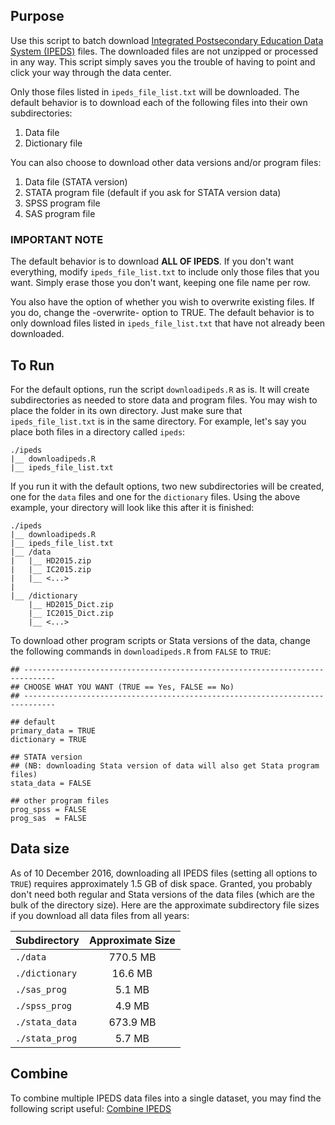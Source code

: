 ## Purpose

Use this script to batch download [Integrated Postsecondary Education Data System (IPEDS)](http://nces.ed.gov/ipeds/) files. The downloaded files are not unzipped or processed in any way. This script simply saves you the trouble of having to point and click your way through the data center.

Only those files listed in `ipeds_file_list.txt` will be downloaded. The default behavior is to download each of the following files into their own subdirectories: 
 
1. Data file  
2. Dictionary file

You can also choose to download other data versions and/or program files:  
  
1. Data file (STATA version)  
2. STATA program file (default if you ask for STATA version data)  
3. SPSS program file  
4. SAS program file

### IMPORTANT NOTE

The default behavior is to download **ALL OF IPEDS**. If you don't want everything, modify `ipeds_file_list.txt` to include only those files that you want. Simply erase those you don't want, keeping one file name per row.

You also have the option of whether you wish to overwrite existing files.
If you do, change the -overwrite- option to TRUE. The default behavior is
to only download files listed in `ipeds_file_list.txt` that have not already been downloaded.

## To Run

For the default options, run the script `downloadipeds.R` as is. It will create subdirectories as needed to store data and program files. You may wish to place the folder in its own directory. Just make sure that `ipeds_file_list.txt` is in the same directory. For example, let's say you place both files in a directory called `ipeds`:

```
./ipeds
|__ downloadipeds.R
|__ ipeds_file_list.txt
```

If you run it with the default options, two new subdirectories will be created, one for the `data` files and one for the `dictionary` files. Using the above example, your directory will look like this after it is finished:

```
./ipeds
|__ downloadipeds.R
|__ ipeds_file_list.txt
|__ /data
|   |__ HD2015.zip
|   |__ IC2015.zip
|   |__ <...>
|
|__ /dictionary
    |__ HD2015_Dict.zip
    |__ IC2015_Dict.zip
    |__ <...>
```

To download other program scripts or Stata versions of the data, change the following commands in `downloadipeds.R` from `FALSE` to `TRUE`:

```
## -----------------------------------------------------------------------------
## CHOOSE WHAT YOU WANT (TRUE == Yes, FALSE == No)
## -----------------------------------------------------------------------------

## default
primary_data = TRUE
dictionary = TRUE

## STATA version
## (NB: downloading Stata version of data will also get Stata program files)
stata_data = FALSE

## other program files
prog_spss = FALSE
prog_sas  = FALSE
```

## Data size

As of 10 December 2016, downloading all IPEDS files (setting all options to 	`TRUE`) requires approximately 1.5 GB of disk space. Granted, you probably don't need both regular and Stata versions of the data files (which are the bulk of the directory size). Here are the approximate subdirectory file sizes if you download all data files from all years:

|Subdirectory|Approximate Size|
|:--|:-:|
|`./data`|770.5 MB|
|`./dictionary`|16.6 MB|
|`./sas_prog`|5.1 MB|
|`./spss_prog`|4.9 MB|
|`./stata_data`|673.9 MB|
|`./stata_prog`|5.7 MB|

## Combine

To combine multiple IPEDS data files into a single dataset, you may find the following script useful: [Combine IPEDS](https://gist.github.com/btskinner/f42c87507169d0ba773c)